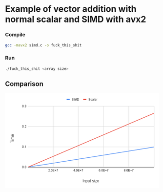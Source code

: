 # Example of vector addition with normal scalar and SIMD with avx2

### Compile 

```bash 
gcc -mavx2 simd.c -o fuck_this_shit
```

### Run

```bash
./fuck_this_shit <array size>
```

## Comparison

![alt text](./time_comparrison.png "SIMD vs. Scalar")
